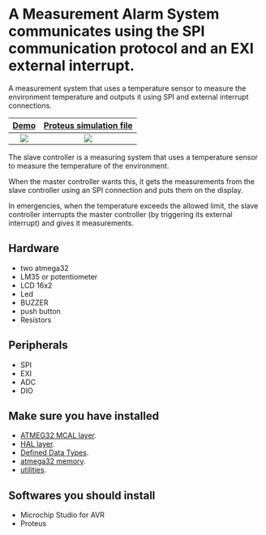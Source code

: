 # A Measurement Alarm System communicates using the SPI communication protocol and an EXI external interrupt.

A measurement system that uses a temperature sensor to measure the environment temperature and outputs it using SPI and external interrupt connections.

[Demo](https://youtu.be/7MyPIFNfzwU?si=CCLDTq3jqmzXImPf) | [Proteus simulation file](https://github.com/gihadmecha/measurementAlarmSystem_SPIcommunication_ExternelInterrupt/blob/main/Alarm_SPIcommunication_ExternelInterrupt.pdsprj)
:-------------------------:|:-------------------------:
[<img src="https://github.com/gihadmecha/measurementAlarmSystem_SPIcommunication_ExternelInterrupt/blob/main/youtube2.png">](https://youtu.be/7MyPIFNfzwU?si=CCLDTq3jqmzXImPf)| [<img src="https://github.com/gihadmecha/measurementAlarmSystem_SPIcommunication_ExternelInterrupt/blob/main/proteus%20simulation2.png">](https://github.com/gihadmecha/measurementAlarmSystem_SPIcommunication_ExternelInterrupt/assets/19871755/b063ffee-906a-4b1c-8b40-5cf799047fcc)

The slave controller is a measuring system that uses a temperature sensor to measure the temperature of the environment.

When the master controller wants this, it gets the measurements from the slave controller using an SPI connection and puts them on the display.

In emergencies, when the temperature exceeds the allowed limit, the slave controller interrupts the master controller (by triggering its external interrupt) and gives it measurements.

## Hardware
- two atmega32
- LM35 or potentiometer
- LCD 16x2
- Led
- BUZZER
- push button
- Resistors

## Peripherals
- SPI
- EXI
- ADC
- DIO

## Make sure you have installed
- [ATMEG32 MCAL layer](https://github.com/gihadmecha/Embedded_Systems/tree/main/atmega32_ECU/atmega32_ECU/MCAL).
- [HAL layer](https://github.com/gihadmecha/Embedded_Systems/tree/main/atmega32_ECU/atmega32_ECU/HAL).
- [Defined Data Types](https://github.com/gihadmecha/Embedded_Systems/blob/main/atmega32_ECU/atmega32_ECU/StdTypes.h).
- [atmega32 memory](https://github.com/gihadmecha/Embedded_Systems/blob/main/atmega32_ECU/atmega32_ECU/MemMap.h).
- [utilities](https://github.com/gihadmecha/Embedded_Systems/blob/main/atmega32_ECU/atmega32_ECU/UTILS.h).

## Softwares you should install
- Microchip Studio for AVR
- Proteus
